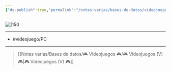```yaml
---
{"dg-publish":true,"permalink":"/notas-varias/bases-de-datos/videojuegos/v-persona-5-royal/"}
---
```



![|150](https://images.igdb.com/igdb/image/upload/t_cover_big/co1nic.jpg)

---

- #videojuego/PC

---

> [[Notas varias/Bases de datos/🎮 Videojuegos 🎮/🎮 Videojuegos (V) 🎮\|🎮 Videojuegos (V) 🎮]]